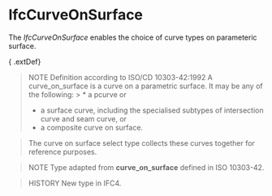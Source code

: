 # IfcCurveOnSurface

The _IfcCurveOnSurface_ enables the choice of curve types on parameteric surface.

{ .extDef}
> NOTE  Definition according to ISO/CD 10303-42:1992
> A curve_on_surface is a curve on a parametric surface. It may be any of the following: > * a pcurve or
> * a surface curve, including the specialised subtypes of intersection curve and seam curve, or
> * a composite curve on surface.


> The curve on surface select type collects these curves together for reference purposes.

> NOTE  Type adapted from **curve_on_surface** defined in ISO 10303-42.

> HISTORY  New type in IFC4.
